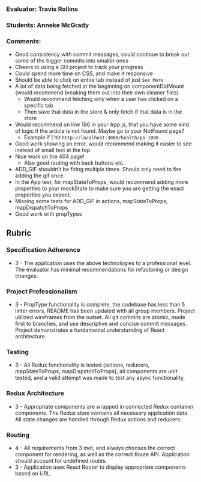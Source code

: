 ### Evaluator: Travis Rollins
### Students: Anneke McGrady
### Comments:
* Good consistency with commit messages, could continue to break out some of the bigger commits into smaller ones
* Cheers to using a GH project to track your progress
* Could spend more time on CSS, and make it responsive
* Should be able to click on entire tab instead of just `See More`
* A lot of data being fetched at the beginning on componentDidMount (would recommend breaking them out into their own cleaner files)
  * Would recommend fetching only when a user has clicked on a specific tab
  * Then save that data in the store & only fetch if that data is in the store
* Would recommend on line 186 in your App.js, that you have some kind of logic if the article is not found.  Maybe go to your NotFound page?  
  - Example if I hit `http://localhost:3000/health/po-1000`
* Good work showing an error, would recommend making it easier to see instead of small text at the top.
* Nice work on the 404 page!
  * Also good routing with back buttons etc.
* ADD_GIF shouldn't be firing multiple times.  Should only need to fire adding the gif once.
* In the App test, for mapStateToProps, would recommend adding more properties to your mockState to make sure you are getting the exact properties you expect.
* Missing some tests for ADD_GIF in actions, mapStateToProps, mapDispatchToProps
* Good work with propTypes


## Rubric

### Specification Adherence

* 3 - The application uses the above technologies to a professional level. The evaluator has minimal recommendations for refactoring or design changes.

### Project Professionalism

* 3 - PropType functionality is complete, the codebase has less than 5 linter errors, README has been updated with all group members. Project utilized wireframes from the outset. All git commits are atomic, made first to branches, and use descriptive and concise commit messages. Project demonstrates a fundamental understanding of React architecture.

### Testing

* 3 - All Redux functionality is tested (actions, reducers, mapStateToProps, mapDispatchToProps), all components are unit tested, and a valid attempt was made to test any async functionality.

### Redux Architecture

* 3 - Appropriate components are wrapped in connected Redux container components. The Redux store contains all necessary      application data. All state changes are handled through Redux actions and reducers.

### Routing

* 4 - All requirements from 3 met, and always chooses the correct component for rendering, as well as the correct Route API. Application should account for undefined routes.
* 3 - Application uses React Router to display appropriate components based on URL.
